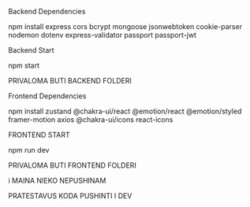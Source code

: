 Backend Dependencies

npm install express cors bcrypt mongoose jsonwebtoken cookie-parser nodemon dotenv express-validator passport passport-jwt

Backend Start

npm start

PRIVALOMA BUTI BACKEND FOLDERI

Frontend Dependencies

npm install zustand @chakra-ui/react @emotion/react @emotion/styled framer-motion axios @chakra-ui/icons react-icons 


FRONTEND START

npm run dev

PRIVALOMA BUTI FRONTEND FOLDERI

i MAINA NIEKO NEPUSHINAM

PRATESTAVUS KODA PUSHINTI I DEV
